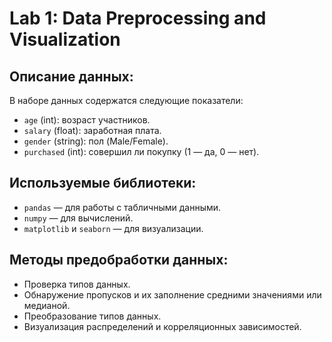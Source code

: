 
# Lab 1: Data Preprocessing and Visualization

## Описание данных:
В наборе данных содержатся следующие показатели:
- `age` (int): возраст участников.
- `salary` (float): заработная плата.
- `gender` (string): пол (Male/Female).
- `purchased` (int): совершил ли покупку (1 — да, 0 — нет).

## Используемые библиотеки:
- `pandas` — для работы с табличными данными.
- `numpy` — для вычислений.
- `matplotlib` и `seaborn` — для визуализации.

## Методы предобработки данных:
- Проверка типов данных.
- Обнаружение пропусков и их заполнение средними значениями или медианой.
- Преобразование типов данных.
- Визуализация распределений и корреляционных зависимостей.
